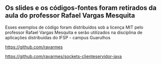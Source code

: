 ## Os slides e os códigos-fontes foram retirados da aula do professor Rafael Vargas Mesquita

Esses exemplos de código foram distribuídos sob a licença MIT pelo professor Rafael Vargas Mesquita e serão utilizados na disciplina de aplicações distribuídas do IFSP - campus Guarulhos

https://github.com/ravarmes

https://github.com/ravarmes/sockets-clienteservidor-java
